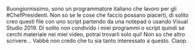 Buongiornissimo, sono un programmatore italiano che lavoro per gli #ChefPresidenti.
Non so se le cose che faccio possano piacerti, di solito creo questi file con uno script partendo da una notepad o usando Visual Studio 2019.
Di solito non condivido i miei programmi o script quindi se cerchi materiale nei miei video, potrai trovarli solo qui!
Non so che altro scrivere... Vabbè non credo che tu sia tanto interessato a questo. Ciaop.
